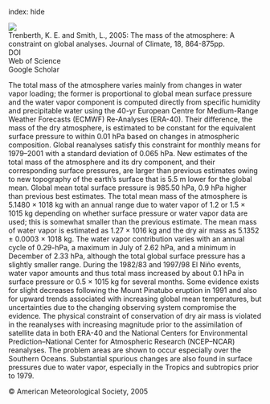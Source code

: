 index: hide

<div class="Citation">
    <div class="Citation-thumb CitationThumb-linked"  data-href="https://doi.org/10.1175/jcli-3299.1">
      <img src="https://static.claimspace.cloud/climate-study-static/refs/thumbs/3/Trenberth_and_Smith_2005-thumb.png" />
    </div>

  <div class="Citation-body">
    <div class="Citation-text">Trenberth, K. E. and Smith, L., 2005: The mass of the atmosphere: A constraint on global analyses. <span class="Article-journal">Journal of Climate, </span><span class="Article-volume">18, </span>864-875pp.</div>
    <div class="Citation-links">
      <div class="CitationLink" data-href="https://doi.org/10.1175/jcli-3299.1">
        <div class="CitationLink-icon CitationLink-Doi"></div>
        <div class="CitationLink-text">DOI</div>
      </div>
      <div class="CitationLink" data-href="http://cel.webofknowledge.com/InboundService.do?customersID=atyponcel&smartRedirect=yes&mode=FullRecord&IsProductCode=Yes&product=CEL&Init=Yes&Func=Frame&action=retrieve&SrcApp=literatum&SrcAuth=atyponcel&SID=7CNc3cIRaBKjGbSujFM&UT=WOS:000228012600009">
        <div class="CitationLink-icon CitationLink-Isi"></div>
        <div class="CitationLink-text">Web of Science</div>
      </div>
      <div class="CitationLink" data-href="https://scholar.google.com/scholar?q=10.1175/jcli-3299.1">
        <div class="CitationLink-icon CitationLink-Scholar"></div>
        <div class="CitationLink-text">Google Scholar</div>
      </div>
    </div>
  </div>
</div>

The total mass of the atmosphere varies mainly from changes in water vapor loading; the former is proportional to global mean surface pressure and the water vapor component is computed directly from specific humidity and precipitable water using the 40-yr European Centre for Medium-Range Weather Forecasts (ECMWF) Re-Analyses (ERA-40). Their difference, the mass of the dry atmosphere, is estimated to be constant for the equivalent surface pressure to within 0.01 hPa based on changes in atmospheric composition. Global reanalyses satisfy this constraint for monthly means for 1979–2001 with a standard deviation of 0.065 hPa. New estimates of the total mass of the atmosphere and its dry component, and their corresponding surface pressures, are larger than previous estimates owing to new topography of the earth’s surface that is 5.5 m lower for the global mean. Global mean total surface pressure is 985.50 hPa, 0.9 hPa higher than previous best estimates. The total mean mass of the atmosphere is 5.1480 × 1018 kg with an annual range due to water vapor of 1.2 or 1.5 × 1015 kg depending on whether surface pressure or water vapor data are used; this is somewhat smaller than the previous estimate. The mean mass of water vapor is estimated as 1.27 × 1016 kg and the dry air mass as 5.1352 ± 0.0003 × 1018 kg. The water vapor contribution varies with an annual cycle of 0.29-hPa, a maximum in July of 2.62 hPa, and a minimum in December of 2.33 hPa, although the total global surface pressure has a slightly smaller range. During the 1982/83 and 1997/98 El Niño events, water vapor amounts and thus total mass increased by about 0.1 hPa in surface pressure or 0.5 × 1015 kg for several months. Some evidence exists for slight decreases following the Mount Pinatubo eruption in 1991 and also for upward trends associated with increasing global mean temperatures, but uncertainties due to the changing observing system compromise the evidence. The physical constraint of conservation of dry air mass is violated in the reanalyses with increasing magnitude prior to the assimilation of satellite data in both ERA-40 and the National Centers for Environmental Prediction–National Center for Atmospheric Research (NCEP–NCAR) reanalyses. The problem areas are shown to occur especially over the Southern Oceans. Substantial spurious changes are also found in surface pressures due to water vapor, especially in the Tropics and subtropics prior to 1979.

<div class="Citation-copy">
&copy; American Meteorological Society, 2005
</div>